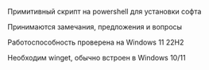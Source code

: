 Примитивный скрипт на powershell для установки софта

Принимаются замечания, предложения и вопросы

Работоспособность проверена на Windows 11 22H2

Необходим winget, обычно встроен в Windows 10/11
